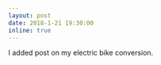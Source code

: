 ```yaml
---
layout: post
date: 2018-1-21 19:30:00
inline: true
---
```


I added post on my electric bike conversion.
